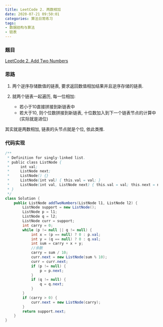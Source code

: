 ```yaml
---
title: LeetCode 2. 两数相加
date: 2020-07-21 09:50:01
categories: 算法日常练习
tags:
- 数据结构与算法
- 链表
---
```


### 题目

[LeetCode 2. Add Two Numbers](https://leetcode.com/problems/add-two-numbers/solution/)

### 思路

1. 两个逆序存储数值的链表, 要求返回数值相加结果并且逆序存储的链表.
2. 就两个链表一起遍历, 每一位相加:

    * 若小于10直接拼接到新链表中
    * 若大于10, 则个位数拼接到新链表, 十位数加入到下一个链表节点的计算中(实际就是进位)

其实就是两数相加, 链表的头节点就是个位, 依此类推. 
<!--more-->
### 代码实现

```java
/**
 * Definition for singly-linked list.
 * public class ListNode {
 *     int val;
 *     ListNode next;
 *     ListNode() {}
 *     ListNode(int val) { this.val = val; }
 *     ListNode(int val, ListNode next) { this.val = val; this.next = next; }
 * }
 */
class Solution {
    public ListNode addTwoNumbers(ListNode l1, ListNode l2) {
        ListNode support = new ListNode();
        ListNode p = l1;
        ListNode q = l2;
        ListNode curr = support;
        int carry = 0;
        while (p != null || q != null) {
            int x = (p == null) ? 0 : p.val;
            int y = (q == null) ? 0 : q.val;
            int sum = carry + x + y;
            //余数
            carry = sum / 10;
            curr.next = new ListNode(sum % 10);
            curr = curr.next;
            if (p != null) {
                p = p.next;
            }
            if (q != null) {
                q = q.next;
            }
        }
        if (carry > 0) {
            curr.next = new ListNode(carry);
        }
        return support.next;
    }
}
```